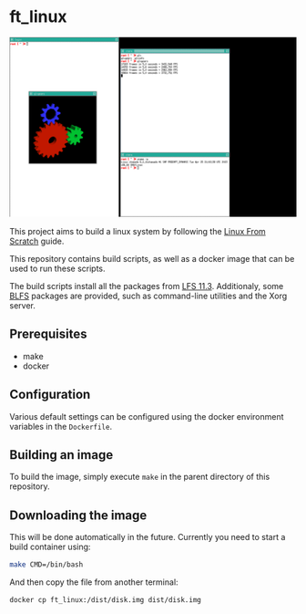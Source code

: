 # ft_linux

![Screenshot](screenshot.png)

This project aims to build a linux system by following the [Linux From Scratch](https://www.linuxfromscratch.org/lfs/) guide.

This repository contains build scripts, as well as a docker image that can be used to run these scripts.

The build scripts install all the packages from [LFS 11.3](https://www.linuxfromscratch.org/lfs/view/11.3/). Additionaly, some [BLFS](https://www.linuxfromscratch.org/blfs/) packages are provided, such as command-line utilities and the Xorg server.

## Prerequisites
- make
- docker

## Configuration
Various default settings can be configured using the docker environment variables in the `Dockerfile`.

## Building an image
To build the image, simply execute `make` in the parent directory of this repository.

## Downloading the image
This will be done automatically in the future.
Currently you need to start a build container using:
```sh
make CMD=/bin/bash
```

And then copy the file from another terminal:
```sh
docker cp ft_linux:/dist/disk.img dist/disk.img
```
